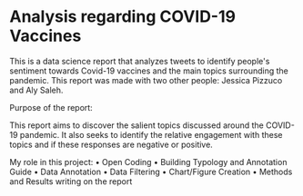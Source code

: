 # Analysis regarding COVID-19 Vaccines

This is a data science report that analyzes tweets to identify people's sentiment towards Covid-19 vaccines and the main topics surrounding the pandemic. This report was made with two other people: Jessica Pizzuco and Aly Saleh.

Purpose of the report:

This report aims to discover the salient topics discussed around the COVID-19 pandemic. It also seeks to identify the relative engagement with these topics and if these responses are negative or positive.

My role in this project:
• Open Coding
• Building Typology and Annotation Guide 
• Data Annotation
• Data Filtering
• Chart/Figure Creation
• Methods and Results writing on the report
